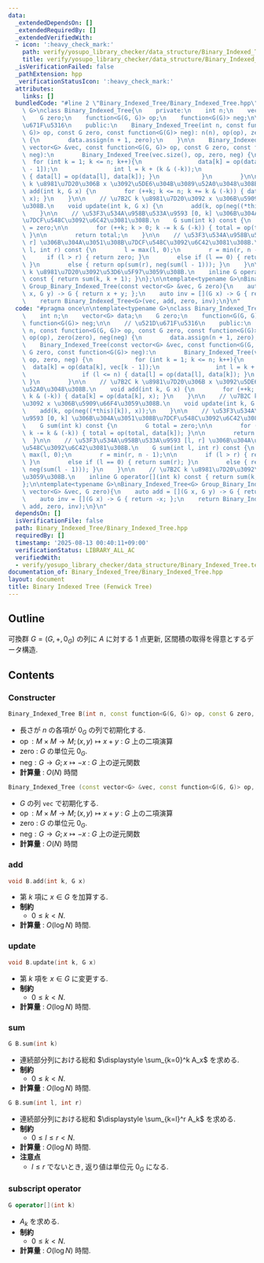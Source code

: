 ```yaml
---
data:
  _extendedDependsOn: []
  _extendedRequiredBy: []
  _extendedVerifiedWith:
  - icon: ':heavy_check_mark:'
    path: verify/yosupo_library_checker/data_structure/Binary_Indexed_Tree.test.cpp
    title: verify/yosupo_library_checker/data_structure/Binary_Indexed_Tree.test.cpp
  _isVerificationFailed: false
  _pathExtension: hpp
  _verificationStatusIcon: ':heavy_check_mark:'
  attributes:
    links: []
  bundledCode: "#line 2 \"Binary_Indexed_Tree/Binary_Indexed_Tree.hpp\"\n\ntemplate<typename\
    \ G>\nclass Binary_Indexed_Tree{\n    private:\n    int n;\n    vector<G> data;\n\
    \    G zero;\n    function<G(G, G)> op;\n    function<G(G)> neg;\n\n    // \u521D\
    \u671F\u5316\n    public:\n    Binary_Indexed_Tree(int n, const function<G(G,\
    \ G)> op, const G zero, const function<G(G)> neg): n(n), op(op), zero(zero), neg(neg)\
    \ {\n        data.assign(n + 1, zero);\n    }\n\n    Binary_Indexed_Tree(const\
    \ vector<G> &vec, const function<G(G, G)> op, const G zero, const function<G(G)>\
    \ neg):\n        Binary_Indexed_Tree(vec.size(), op, zero, neg) {\n          \
    \  for (int k = 1; k <= n; k++){\n                data[k] = op(data[k], vec[k\
    \ - 1]);\n                int l = k + (k & (-k));\n                if (l <= n)\
    \ { data[l] = op(data[l], data[k]); }\n            }\n        }\n\n    // \u7B2C\
    \ k \u8981\u7D20\u306B x \u3092\u5DE6\u304B\u3089\u52A0\u3048\u308B.\n    void\
    \ add(int k, G x) {\n        for (++k; k <= n; k += k & (-k)) { data[k] = op(data[k],\
    \ x); }\n    }\n\n    // \u7B2C k \u8981\u7D20\u3092 x \u306B\u5909\u66F4\u3059\
    \u308B.\n    void update(int k, G x) {\n        add(k, op(neg((*this)[k]), x));\n\
    \    }\n\n    // \u53F3\u534A\u958B\u533A\u9593 [0, k] \u306B\u304A\u3051\u308B\
    \u7DCF\u548C\u3092\u6C42\u3081\u308B.\n    G sum(int k) const {\n        G total\
    \ = zero;\n\n        for (++k; k > 0; k -= k & (-k)) { total = op(total, data[k]);\
    \ }\n\n        return total;\n    }\n\n    // \u53F3\u534A\u958B\u533A\u9593 [l,\
    \ r] \u306B\u304A\u3051\u308B\u7DCF\u548C\u3092\u6C42\u3081\u308B.\n    G sum(int\
    \ l, int r) const {\n        l = max(l, 0);\n        r = min(r, n - 1);\n\n  \
    \      if (l > r) { return zero; }\n        else if (l == 0) { return sum(r);\
    \ }\n        else { return op(sum(r), neg(sum(l - 1))); }\n    }\n\n    // \u7B2C\
    \ k \u8981\u7D20\u3092\u53D6\u5F97\u3059\u308B.\n    inline G operator[](int k)\
    \ const { return sum(k, k + 1); }\n};\n\ntemplate<typename G>\nBinary_Indexed_Tree<G>\
    \ Group_Binary_Indexed_Tree(const vector<G> &vec, G zero){\n    auto add = [](G\
    \ x, G y) -> G { return x + y; };\n    auto inv = [](G x) -> G { return -x; };\n\
    \    return Binary_Indexed_Tree<G>(vec, add, zero, inv);\n}\n"
  code: "#pragma once\n\ntemplate<typename G>\nclass Binary_Indexed_Tree{\n    private:\n\
    \    int n;\n    vector<G> data;\n    G zero;\n    function<G(G, G)> op;\n   \
    \ function<G(G)> neg;\n\n    // \u521D\u671F\u5316\n    public:\n    Binary_Indexed_Tree(int\
    \ n, const function<G(G, G)> op, const G zero, const function<G(G)> neg): n(n),\
    \ op(op), zero(zero), neg(neg) {\n        data.assign(n + 1, zero);\n    }\n\n\
    \    Binary_Indexed_Tree(const vector<G> &vec, const function<G(G, G)> op, const\
    \ G zero, const function<G(G)> neg):\n        Binary_Indexed_Tree(vec.size(),\
    \ op, zero, neg) {\n            for (int k = 1; k <= n; k++){\n              \
    \  data[k] = op(data[k], vec[k - 1]);\n                int l = k + (k & (-k));\n\
    \                if (l <= n) { data[l] = op(data[l], data[k]); }\n           \
    \ }\n        }\n\n    // \u7B2C k \u8981\u7D20\u306B x \u3092\u5DE6\u304B\u3089\
    \u52A0\u3048\u308B.\n    void add(int k, G x) {\n        for (++k; k <= n; k +=\
    \ k & (-k)) { data[k] = op(data[k], x); }\n    }\n\n    // \u7B2C k \u8981\u7D20\
    \u3092 x \u306B\u5909\u66F4\u3059\u308B.\n    void update(int k, G x) {\n    \
    \    add(k, op(neg((*this)[k]), x));\n    }\n\n    // \u53F3\u534A\u958B\u533A\
    \u9593 [0, k] \u306B\u304A\u3051\u308B\u7DCF\u548C\u3092\u6C42\u3081\u308B.\n\
    \    G sum(int k) const {\n        G total = zero;\n\n        for (++k; k > 0;\
    \ k -= k & (-k)) { total = op(total, data[k]); }\n\n        return total;\n  \
    \  }\n\n    // \u53F3\u534A\u958B\u533A\u9593 [l, r] \u306B\u304A\u3051\u308B\u7DCF\
    \u548C\u3092\u6C42\u3081\u308B.\n    G sum(int l, int r) const {\n        l =\
    \ max(l, 0);\n        r = min(r, n - 1);\n\n        if (l > r) { return zero;\
    \ }\n        else if (l == 0) { return sum(r); }\n        else { return op(sum(r),\
    \ neg(sum(l - 1))); }\n    }\n\n    // \u7B2C k \u8981\u7D20\u3092\u53D6\u5F97\
    \u3059\u308B.\n    inline G operator[](int k) const { return sum(k, k + 1); }\n\
    };\n\ntemplate<typename G>\nBinary_Indexed_Tree<G> Group_Binary_Indexed_Tree(const\
    \ vector<G> &vec, G zero){\n    auto add = [](G x, G y) -> G { return x + y; };\n\
    \    auto inv = [](G x) -> G { return -x; };\n    return Binary_Indexed_Tree<G>(vec,\
    \ add, zero, inv);\n}\n"
  dependsOn: []
  isVerificationFile: false
  path: Binary_Indexed_Tree/Binary_Indexed_Tree.hpp
  requiredBy: []
  timestamp: '2025-08-13 00:40:11+09:00'
  verificationStatus: LIBRARY_ALL_AC
  verifiedWith:
  - verify/yosupo_library_checker/data_structure/Binary_Indexed_Tree.test.cpp
documentation_of: Binary_Indexed_Tree/Binary_Indexed_Tree.hpp
layout: document
title: Binary Indexed Tree (Fenwick Tree)
---
```


## Outline

可換群 $G = (G, +, 0_G)$ の列に $A$ に対する 1 点更新, 区間積の取得を得意とするデータ構造.

## Contents

### Constructer

```cpp
Binary_Indexed_Tree B(int n, const function<G(G, G)> op, const G zero, const function<G(G)> neg)
```

* 長さが $n$ の各項が $0_G$ の列で初期化する.
* $\operatorname{op}: M \times M \to M; (x, y) \mapsto x + y$ : $G$ 上の二項演算
* $\mathrm{zero}$ : $G$ の単位元 $0_G$.
* $\mathrm{neg}: G \to G; x \mapsto -x$ : $G$ 上の逆元関数
* **計算量** : $O(N)$ 時間

```cpp
Binary_Indexed_Tree (const vector<G> &vec, const function<G(G, G)> op, const G zero, const function<G(G)> neg)
```

* $G$ の列 `vec` で初期化する.
* $\operatorname{op}: M \times M \to M; (x, y) \mapsto x + y$ : $G$ 上の二項演算
* $\mathrm{zero}$ : $G$ の単位元 $0_G$.
* $\mathrm{neg}: G \to G; x \mapsto -x$ : $G$ 上の逆元関数
* **計算量** : $O(N)$ 時間

### add

```cpp
void B.add(int k, G x)
```

* 第 $k$ 項に $x \in G$ を加算する.
* **制約**
  * $0 \leq k \lt N$.
* **計算量** : $O(\log N)$ 時間.

### update

```cpp
void B.update(int k, G x)
```

* 第 $k$ 項を $x \in G$ に変更する.
* **制約**
  * $0 \leq k \lt N$.
* **計算量** : $O(\log N)$ 時間.


### sum

```cpp
G B.sum(int k)
```

* 連続部分列における総和 $\displaystyle \sum_{k=0}^k A_x$ を求める.
* **制約**
  * $0 \leq k \lt N$.
* **計算量** : $O(\log N)$ 時間.

```cpp
G B.sum(int l, int r)
```

* 連続部分列における総和 $\displaystyle \sum_{k=l}^r A_k$ を求める.
* **制約**
  * $0 \leq l \leq r \lt N$.
* **計算量** : $O(\log N)$ 時間.
* **注意点**
  * $l \leq r$ でないとき, 返り値は単位元 $0_G$ になる.

### subscript operator
```cpp
G operator[](int k)
```

* $A_k$ を求める.
* **制約**
  * $0 \leq k \lt N$.
* **計算量** : $O(\log N)$ 時間.
